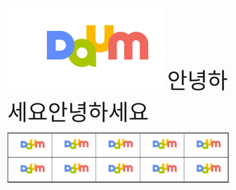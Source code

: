 <img src="daum.png">
<table border = "1">
  <tr>
  <th><img src = "daum.png" height = "100%"></th>
    <td><img src = "daum.png" height = "100%"></td>
    <td><img src = "daum.png" height = "100%"></td>
    <td><img src = "daum.png" height = "100%"></td>
    <td><img src = "daum.png" height = "100%"></td>
  <span style = "font-size : 50px;">안녕하세요</span>
  </tr>
  <tr>
  <th><img src = "daum.png" height = "100%"></th>
    <td><img src = "daum.png" height = "100%"></td>
    <td><img src = "daum.png" height = "100%"></td>
    <td><img src = "daum.png" height = "100%"></td>
    <td><img src = "daum.png" height = "100%"></td>
  <span style = "font-size : 50px;">안녕하세요</span>
  </tr>
  </table>
